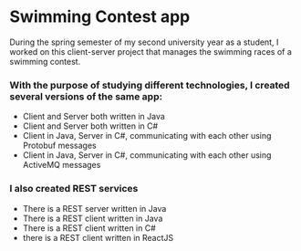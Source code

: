 # Swimming Contest app

During the spring semester of my second university year as a student, I worked on this client-server project that manages the swimming races of a swimming contest. 

### With the purpose of studying different technologies, I created several versions of the same app:
- Client and Server both written in Java
- Client and Server both written in C#
- Client in Java, Server in C#, communicating with each other using Protobuf messages
- Client in Java, Server in C#, communicating with each other using ActiveMQ messages

### I also created REST services
- There is a REST server written in Java
- There is a REST client written in Java
- There is a REST client written in C#
- there is a REST client written in ReactJS
